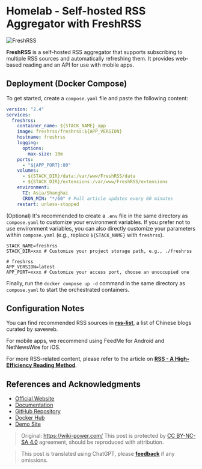 # Homelab - Self-hosted RSS Aggregator with FreshRSS

![FreshRSS](https://img.wiki-power.com/d/wiki-media/img/202304102312005.png)

**FreshRSS** is a self-hosted RSS aggregator that supports subscribing to multiple RSS sources and automatically refreshing them. It provides web-based reading and an API for use with mobile apps.

## Deployment (Docker Compose)

To get started, create a `compose.yaml` file and paste the following content:

```yaml title="compose.yaml"
version: "2.4"
services:
  freshrss:
    container_name: ${STACK_NAME}_app
    image: freshrss/freshrss:${APP_VERSION}
    hostname: freshrss
    logging:
      options:
        max-size: 10m
    ports:
      - "${APP_PORT}:80"
    volumes:
      - ${STACK_DIR}/data:/var/www/FreshRSS/data
      - ${STACK_DIR}/extensions:/var/www/FreshRSS/extensions
    environment:
      TZ: Asia/Shanghai
      CRON_MIN: "*/60" # Pull article updates every 60 minutes
    restart: unless-stopped
```

(Optional) It's recommended to create a `.env` file in the same directory as `compose.yaml` to customize your environment variables. If you prefer not to use environment variables, you can also directly customize your parameters within `compose.yaml` (e.g., replace `${STACK_NAME}` with `freshrss`).

```dotenv title=".env"
STACK_NAME=freshrss
STACK_DIR=xxx # Customize your project storage path, e.g., ./freshrss

# freshrss
APP_VERSION=latest
APP_PORT=xxxx # Customize your access port, choose an unoccupied one
```

Finally, run the `docker compose up -d` command in the same directory as `compose.yaml` to start the orchestrated containers.

## Configuration Notes

You can find recommended RSS sources in [**rss-list**](https://github.com/saveweb/rss-list), a list of Chinese blogs curated by saveweb.

For mobile apps, we recommend using FeedMe for Android and NetNewsWire for iOS.

For more RSS-related content, please refer to the article on [**RSS - A High-Efficiency Reading Method**](https://wiki-power.com/RSS-%E9%AB%98%E6%95%88%E7%8E%87%E7%9A%84%E9%98%85%E8%AF%BB%E6%96%B9%E5%BC%8F/).

## References and Acknowledgments

- [Official Website](https://freshrss.org)
- [Documentation](https://github.com/FreshRSS/FreshRSS/tree/edge/Docker#docker-compose)
- [GitHub Repository](https://github.com/FreshRSS/FreshRSS)
- [Docker Hub](https://hub.docker.com/r/freshrss/freshrss)
- [Demo Site](https://demo.freshrss.org/i/?rid=64342708bf322)

> Original: <https://wiki-power.com/>
> This post is protected by [CC BY-NC-SA 4.0](https://creativecommons.org/licenses/by/4.0/deed.en) agreement, should be reproduced with attribution.

> This post is translated using ChatGPT, please [**feedback**](https://github.com/linyuxuanlin/Wiki_MkDocs/issues/new) if any omissions.